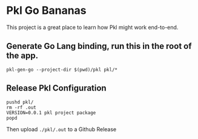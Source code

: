 # Pkl Go Bananas

This project is a great place to learn how Pkl might work end-to-end.


## Generate Go Lang binding, run this in the root of the app.

```shell
pkl-gen-go --project-dir $(pwd)/pkl pkl/*
```

## Release Pkl Configuration

```shell
pushd pkl/
rm -rf .out
VERSION=0.0.1 pkl project package
popd
```
Then upload `./pkl/.out` to a Github Release
